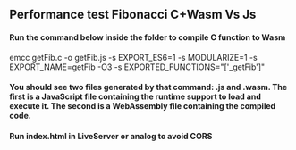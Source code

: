 ## Performance test Fibonacci C+Wasm Vs Js 

#### Run the command below inside the folder to compile C function to Wasm

emcc getFib.c -o getFib.js -s EXPORT_ES6=1 -s MODULARIZE=1 -s EXPORT_NAME=getFib -O3 -s EXPORTED_FUNCTIONS="['_getFib']"

#### You should see two files generated by that command: .js and .wasm. The first is a JavaScript file containing the runtime support to load and execute it. The second is a WebAssembly file containing the compiled code.

#### Run index.html in LiveServer or analog to avoid CORS
